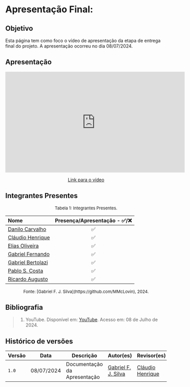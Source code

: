 # Apresentação Final:

## Objetivo
Esta página tem como foco o vídeo de apresentação da etapa de entrega final do projeto. A apresentação ocorreu no dia 08/07/2024.

## Apresentação

<center>

<iframe width="560" height="315" src="https://www.youtube.com/embed/bfRGtfxtzMw" title="Apresentação final de Requisitos de Software 2024.1 - Grupo 3" frameborder="0" allow="accelerometer; autoplay; clipboard-write; encrypted-media; gyroscope; picture-in-picture; web-share" referrerpolicy="strict-origin-when-cross-origin" allowfullscreen></iframe>

</center>

<p style="text-align: center">
    <a href="https://www.youtube.com/watch?v=bfRGtfxtzMw">Link para o vídeo</a>
</p>

## Integrantes Presentes

<font size="2"><p style="text-align: center">Tabela 1: Integrantes Presentes.</p></font>
<center markdown="1">

| Nome                                                                 | Presença/Apresentação - ✅/❌ |
|:-------------------------------------------------------------------- | :----------------------------: |
| [Danilo Carvalho](https://github.com/Danilo-Carvalho-Antunes)        | ✅                            |
| [Cláudio Henrique](https://github.com/claudiohsc)                    | ✅                            |
| [Elias Oliveira](https://github.com/EliasOliver21)                   | ✅                            |
| [Gabriel Fernando](https://github.com/MMcLovin)                      | ✅                            |
| [Gabriel Bertolazi](https://github.com/Bertolazi)                    | ✅                            |
| [Pablo S. Costa](https://github.com/pabloheika)                      | ✅                            |
| [Ricardo Augusto](https://www.github.com/avmricardo)                 | ✅                            |

</center>
<font size="2"><p style="text-align: center">
Fonte: [Gabriel F. J. Silva](https://github.com/MMcLovin), 2024.
</p></font>

## Bibliografia
> 1. YouTube. Disponível em: [YouTube](https://youtu.be/WN_XigQCYec). Acesso em: 08 de Julho de 2024.

## Histórico de versões
| Versão |   Data  | Descrição | Autor(es) | Revisor(es)
| ------ | ---- | ------ | ---------- | ---------- |
| `1.0` | 08/07/2024 | Documentação da Apresentação | [Gabriel F. J. Silva](https://github.com/MMcLovin) | [Cláudio Henrique](https://github.com/claudiohsc) |
